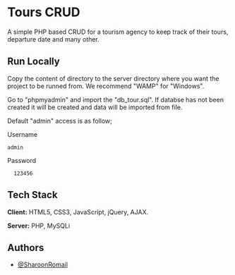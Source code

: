 
# Tours CRUD

A simple PHP based CRUD for a tourism agency to keep track of their tours, departure date and many other.
## Run Locally

Copy the content of directory to the server directory where you want the project to be runned from. We recommend "WAMP" for "Windows".

Go to "phpmyadmin" and import the "db_tour.sql". If databse has not been created it will be created and data will be imported from file.

Default "admin" access is as follow;

Username
```username
admin
```

Password
```password
  123456
```
## Tech Stack

**Client:** HTML5, CSS3, JavaScript, jQuery, AJAX.

**Server:** PHP, MySQLi


## Authors

- [@SharoonRomail](https://github.com/SharoonRomail)
